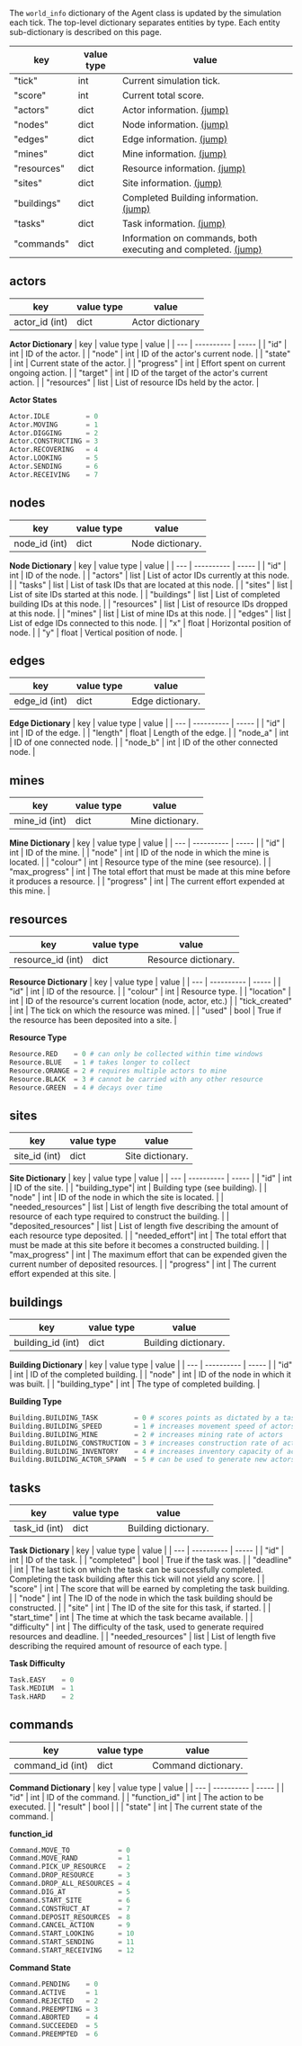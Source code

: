 The `world_info` dictionary of the Agent class is updated by the simulation each tick. The top-level dictionary separates entities by type. Each entity sub-dictionary is described on this page.

| key         | value type | value |
| ----------- | ---------- | ----- |
| "tick"      | int        | Current simulation tick. |
| "score"     | int        | Current total score. |
| "actors"    | dict       | Actor information. [(jump)](#actors) |
| "nodes"     | dict       | Node information. [(jump)](#nodes)|
| "edges"     | dict       | Edge information. [(jump)](#edges)|
| "mines"     | dict       | Mine information. [(jump)](#mines)|
| "resources" | dict       | Resource information. [(jump)](#resources)|
| "sites"     | dict       | Site information. [(jump)](#sites)|
| "buildings" | dict       | Completed Building information. [(jump)](#buildings)|
| "tasks"     | dict       | Task information. [(jump)](#tasks)|
| "commands"  | dict       | Information on commands, both executing and completed. [(jump)](#commands)|

## actors

| key | value type | value |
| --- | ---------- | ----- |
| actor_id (int) | dict | Actor dictionary |

**Actor Dictionary**
| key | value type | value |
| --- | ---------- | ----- |
| "id" | int | ID of the actor. |
| "node" | int | ID of the actor's current node. |
| "state" | int | Current state of the actor. |
| "progress" | int | Effort spent on current ongoing action. |
| "target" | int | ID of the target of the actor's current action. |
| "resources" | list | List of resource IDs held by the actor. |

**Actor States**
```python
Actor.IDLE         = 0
Actor.MOVING       = 1
Actor.DIGGING      = 2
Actor.CONSTRUCTING = 3
Actor.RECOVERING   = 4
Actor.LOOKING      = 5
Actor.SENDING      = 6
Actor.RECEIVING    = 7
```

## nodes

| key | value type | value |
| --- | ---------- | ----- |
| node_id (int) | dict | Node dictionary. |

**Node Dictionary**
| key | value type | value |
| --- | ---------- | ----- |
| "id" | int | ID of the node. |
| "actors"    | list | List of actor IDs currently at this node. |
| "tasks"     | list | List of task IDs that are located at this node. |
| "sites"     | list | List of site IDs started at this node. |
| "buildings" | list | List of completed building IDs at this node. |
| "resources" | list | List of resource IDs dropped at this node. |
| "mines"     | list | List of mine IDs at this node. |
| "edges"     | list | List of edge IDs connected to this node. |
| "x"         | float  | Horizontal position of node. |
| "y"         | float  | Vertical position of node. |


## edges

| key | value type | value |
| --- | ---------- | ----- |
| edge_id (int) | dict | Edge dictionary. |

**Edge Dictionary**
| key | value type | value |
| --- | ---------- | ----- |
| "id"        | int | ID of the edge. |
| "length"    | float | Length of the edge. |
| "node_a"    | int | ID of one connected node. |
| "node_b"    | int | ID of the other connected node. |

## mines

| key | value type | value |
| --- | ---------- | ----- |
| mine_id (int) | dict | Mine dictionary. |

**Mine Dictionary**
| key | value type | value |
| --- | ---------- | ----- |
| "id"        | int | ID of the mine. |
| "node"      | int | ID of the node in which the mine is located. |
| "colour"    | int | Resource type of the mine (see resource). |
| "max_progress" | int | The total effort that must be made at this mine before it produces a resource. |
| "progress"     | int | The current effort expended at this mine. |

## resources

| key | value type | value |
| --- | ---------- | ----- |
| resource_id (int) | dict | Resource dictionary. |

**Resource Dictionary**
| key | value type | value |
| --- | ---------- | ----- |
| "id"           | int   | ID of the resource. |
| "colour"       | int   | Resource type. |
| "location"     | int   | ID of the resource's current location (node, actor, etc.) |
| "tick_created" | int   | The tick on which the resource was mined. |
| "used"         | bool  | True if the resource has been deposited into a site. |

**Resource Type**
```python
Resource.RED    = 0 # can only be collected within time windows
Resource.BLUE   = 1 # takes longer to collect
Resource.ORANGE = 2 # requires multiple actors to mine
Resource.BLACK  = 3 # cannot be carried with any other resource
Resource.GREEN  = 4 # decays over time
```

## sites

| key | value type | value |
| --- | ---------- | ----- |
| site_id (int) | dict | Site dictionary. |

**Site Dictionary**
| key | value type | value |
| --- | ---------- | ----- |
| "id"           | int   | ID of the site. |
| "building_type"| int   | Building type (see building). |
| "node"         | int   | ID of the node in which the site is located. |
| "needed_resources"    | list | List of length five describing the total amount of resource of each type required to construct the building. |
| "deposited_resources" | list | List of length five describing the amount of each resource type deposited. |
| "needed_effort"| int | The total effort that must be made at this site before it becomes a constructed building. |
| "max_progress" | int | The maximum effort that can be expended given the current number of deposited resources. |
| "progress"     | int | The current effort expended at this site. |

## buildings

| key | value type | value |
| --- | ---------- | ----- |
| building_id (int) | dict | Building dictionary. |

**Building Dictionary**
| key | value type | value |
| --- | ---------- | ----- |
| "id"            | int   | ID of the completed building. |
| "node"          | int   | ID of the node in which it was built. |
| "building_type" | int   | The type of completed building. |

**Building Type**
```python
Building.BUILDING_TASK         = 0 # scores points as dictated by a task
Building.BUILDING_SPEED        = 1 # increases movement speed of actors
Building.BUILDING_MINE         = 2 # increases mining rate of actors
Building.BUILDING_CONSTRUCTION = 3 # increases construction rate of actors
Building.BUILDING_INVENTORY    = 4 # increases inventory capacity of actors
Building.BUILDING_ACTOR_SPAWN  = 5 # can be used to generate new actors
```

## tasks

| key | value type | value |
| --- | ---------- | ----- |
| task_id (int) | dict | Building dictionary. |

**Task Dictionary**
| key | value type | value |
| --- | ---------- | ----- |
| "id"            | int   | ID of the task. |
| "completed"     | bool  | True if the task was. |
| "deadline"      | int   | The last tick on which the task can be successfully completed. Completing the task building after this tick will not yield any score. |
| "score"         | int   | The score that will be earned by completing the task building. |
| "node"          | int   | The ID of the node in which the task building should be constructed. |
| "site"          | int   | The ID of the site for this task, if started. |
| "start_time"    | int   | The time at which the task became available. |
| "difficulty"    | int   | The difficulty of the task, used to generate required resources and deadline. |
| "needed_resources" | list | List of length five describing the required amount of resource of each type. |

**Task Difficulty**
```python
Task.EASY    = 0
Task.MEDIUM  = 1
Task.HARD    = 2
```

## commands

| key | value type | value |
| --- | ---------- | ----- |
| command_id (int) | dict | Command dictionary. |

**Command Dictionary**
| key | value type | value |
| --- | ---------- | ----- |
| "id"           | int   | ID of the command. |
| "function_id"  | int   | The action to be executed. |
| "result"       | bool  | |
| "state"        | int   | The current state of the command. |

**function_id**
```python
Command.MOVE_TO            = 0
Command.MOVE_RAND          = 1
Command.PICK_UP_RESOURCE   = 2
Command.DROP_RESOURCE      = 3
Command.DROP_ALL_RESOURCES = 4
Command.DIG_AT             = 5
Command.START_SITE         = 6
Command.CONSTRUCT_AT       = 7
Command.DEPOSIT_RESOURCES  = 8
Command.CANCEL_ACTION      = 9
Command.START_LOOKING      = 10
Command.START_SENDING      = 11
Command.START_RECEIVING    = 12
```

**Command State**
```python
Command.PENDING    = 0
Command.ACTIVE     = 1
Command.REJECTED   = 2
Command.PREEMPTING = 3
Command.ABORTED    = 4
Command.SUCCEEDED  = 5
Command.PREEMPTED  = 6
```
